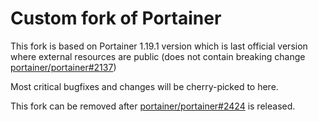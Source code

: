 # Custom fork of Portainer
This fork is based on Portainer 1.19.1 version which is last official version where external resources are public (does not contain breaking change [portainer/portainer#2137](https://github.com/portainer/portainer/pull/2137))

Most critical bugfixes and changes will be cherry-picked to here.

This fork can be removed after [portainer/portainer#2424](https://github.com/portainer/portainer/pull/2424) is released.
